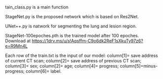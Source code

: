 tain_class.py is a main function

StageNet.py is the proposed network which is based on Res2Net.

UNet++.py is natwork for segmenting the lung and lesion region.


StageNet-100epoches.pth is the trained model after 100 epoches. Download at https://1drv.ms/u/s!Aqsffm-C9o6dk2ReF1sXkuTy97z6?e=R9Mn4L


Each row of the train.txt is the input of our model: column[1]= save address of current CT scan; 
column[2]= save address of previous CT scan; column[3]= sex; column[2]= age; column[4]= progress;
column[5]=minus-progress; column[6]= label.
